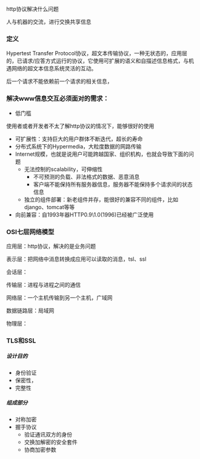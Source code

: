http协议解决什么问题

人与机器的交流，进行交换共享信息

### 定义



Hypertest Transfer Protocol协议，超文本传输协议，一种无状态的，应用层的，已请求/应答方式运行的协议，它使用可扩展的语义和自描述信息格式，与机遇网络的超文本信息系统灵活的互动。

后一个请求不能依赖前一个请求的相关信息，

### 解决www信息交互必须面对的需求：

* 低门槛

使用者或者开发者不太了解http协议的情况下，能够很好的使用

* 可扩展性：支持巨大的用户群体不断迭代，超长的寿命
* 分布式系统下的Hypermedia，大粒度数据的网路传输
* Internet规模，也就是说用户可能跨越国家、组织机构，也就会导致下面的问题
  * 无法控制的scalability，可伸缩性
    * 不可预测的负载、非法格式的数据、恶意消息
    * 客户端不能保持所有服务器信息，服务器不能保持多个请求间的状态信息
  * 独立的组件部署：新老组件并存，能很好的兼容不同的组件，比如django、tomcat等等
* 向前兼容：自1993年器HTTP0.9\1.0(1996)已经被广泛使用

### OSI七层网络模型

应用层：http协议，解决的是业务问题

表示层：把网络中消息转换成应用可以读取的消息，tsl、ssl

会话层：

传输层：进程与进程之间的通信

网络层：一个主机传输到另一个主机，广域网

数据链路层：局域网

物理层：



### TLS和SSL

##### 设计目的

* 身份验证
* 保密性，
* 完整性

##### 组成部分

* 对称加密
* 握手协议
  * 验证通讯双方的身份
  * 交换加解密的安全套件
  * 协商加密参数

